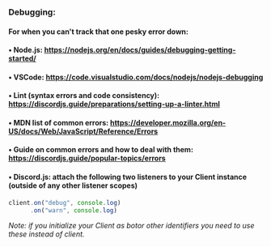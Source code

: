 ### Debugging:
#### For when you can't track that one pesky error down:
#### • Node.js: https://nodejs.org/en/docs/guides/debugging-getting-started/
#### • VSCode: https://code.visualstudio.com/docs/nodejs/nodejs-debugging
#### • Lint (syntax errors and code consistency): https://discordjs.guide/preparations/setting-up-a-linter.html
#### • MDN list of common errors: https://developer.mozilla.org/en-US/docs/Web/JavaScript/Reference/Errors
#### • Guide on common errors and how to deal with them: https://discordjs.guide/popular-topics/errors
#### • Discord.js: attach the following two listeners to your Client instance (outside of any other listener scopes)

```js
client.on("debug", console.log)
      .on("warn", console.log)
```

*Note: if you initialize your Client as botor other identifiers you need to use these instead of client.*